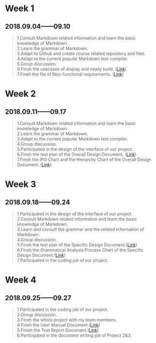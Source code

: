 # Week 1
## 2018.09.04——09.10
> 1.Consult Markdown related information and learn the basic knowledge of Markdown.  
2.Learn the grammar of Markdown.    
3.Adapt to Github and create course related repository and files.  
4.Adapt to the current popular Markdown text compiler.  
5.Group discussion.  
6.Finsh the usecases of display and newly build. ([Link](https://github.com/zangyifan0221151610/Markdown/blob/master/2.Software%20Requirements%20%20Analysis.md))  
7.Finsh the file of Non-functional requirements. ([Link](https://github.com/zangyifan0221151610/Markdown/blob/master/2.Software%20Requirements%20%20Analysis.md)) 
  
# Week 2
## 2018.09.11——09.17
> 1.Consult Markdown related information and learn the basic knowledge of Markdown.  
2.Learn the grammar of Markdown.      
3.Adapt to the current popular Markdown text compiler.  
4.Group discussion.  
5.Participated in the design of the interface of our project.  
6.Finsh the test plan of the Overall Design Document. ([Link](https://github.com/zangyifan0221151610/Markdown/blob/master/3.Overall%20Design%20Document.md))  
7.Finsh the IPO Chart and the Hierarchy Chart of the Overall Design Document. ([Link](https://github.com/zangyifan0221151610/Markdown/blob/master/3.Overall%20Design%20Document.md))  
  
# Week 3
## 2018.09.18——09.24
> 1.Participated in the design of the interface of our project.  
2.Consult Markdown related information and learn the basic knowledge of Markdown.  
3.Learn and consult the grammar and the related information of Markdown.      
4.Group discussion.  
5.Finsh the test plan of the Specific Design Document.([Link](https://github.com/zangyifan0221151610/Markdown/blob/master/5.Specific%20Design%20Document.md))   
6.Finsh the Grammatical Analysis Process Chart of the Specific Design Document.([Link](https://github.com/zangyifan0221151610/Markdown/blob/master/4.Grammatical%20Analysis%20Process%20Chart.png))  
7.Participated in the coding job of our project.  

# Week 4
## 2018.09.25——09.27
> 1.Participated in the coding job of our project.       
2.Group discussion.  
3.Finsh the whole project with my team members.  
4.Finsh the User Manual Document.([Link](https://github.com/zangyifan0221151610/Markdown/blob/master/6.User%20Manual.md))  
5.Finish the Test Report Document.([Link](https://github.com/zangyifan0221151610/Markdown/blob/master/7.Test%20Report.md))  
6.Participated in the document writing job of Project 2&3.  
